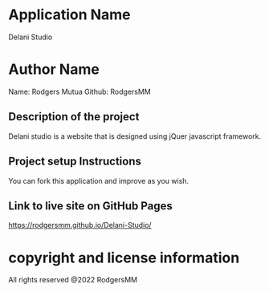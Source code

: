 # Application Name
Delani Studio

# Author Name
Name: Rodgers Mutua Github: RodgersMM

## Description of the project
Delani studio is a website that is designed using jQuer javascript framework. 


## Project setup Instructions
You can fork this application and improve as you wish.

## Link to live site on GitHub Pages
https://rodgersmm.github.io/Delani-Studio/

# copyright and license information
All rights reserved @2022 RodgersMM